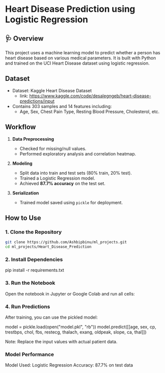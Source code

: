 # Heart Disease Prediction using Logistic Regression

## 🩺 Overview

This project uses a machine learning model to predict whether a person has heart disease based on various medical parameters. It is built with Python and trained on the UCI Heart Disease dataset using logistic regression.

##  Dataset

- Dataset: Kaggle Heart Disease Dataset
    - link: https://www.kaggle.com/code/desalegngeb/heart-disease-predictions/input
- Contains 303 samples and 14 features including:
  - Age, Sex, Chest Pain Type, Resting Blood Pressure, Cholesterol, etc.

##  Workflow

1. **Data Preprocessing**
   - Checked for missing/null values.
   - Performed exploratory analysis and correlation heatmap.
   
2. **Modeling**
   - Split data into train and test sets (80% train, 20% test).
   - Trained a Logistic Regression model.
   - Achieved **87.7% accuracy** on the test set.
   
3. **Serialization**
   - Trained model saved using `pickle` for deployment.

##  How to Use

### 1. Clone the Repository

```bash
git clone https://github.com/Ashbipbinu/ml_projects.git
cd ml_projects/Heart_Disease_Prediction
```

### 2. Install Dependencies
pip install -r requirements.txt

### 3. Run the Notebook
Open the notebook in Jupyter or Google Colab and run all cells:

### 4. Run Predictions
After training, you can use the pickled model:

model = pickle.load(open("model.pkl", "rb"))
model.predict([[age, sex, cp, trestbps, chol, fbs, restecg, thalach, exang, oldpeak, slope, ca, thal]])

Note: Replace the input values with actual patient data.

### Model Performance
Model Used: Logistic Regression
Accuracy: 87.7% on test data

